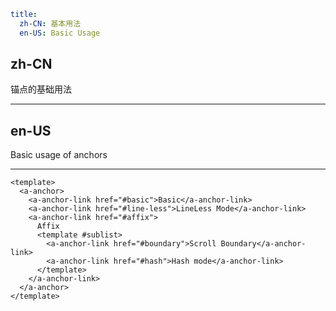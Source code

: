 ```yaml
title:
  zh-CN: 基本用法
  en-US: Basic Usage
```

## zh-CN

锚点的基础用法

---

## en-US

Basic usage of anchors

---

```vue
<template>
  <a-anchor>
    <a-anchor-link href="#basic">Basic</a-anchor-link>
    <a-anchor-link href="#line-less">LineLess Mode</a-anchor-link>
    <a-anchor-link href="#affix">
      Affix
      <template #sublist>
        <a-anchor-link href="#boundary">Scroll Boundary</a-anchor-link>
        <a-anchor-link href="#hash">Hash mode</a-anchor-link>
      </template>
    </a-anchor-link>
  </a-anchor>
</template>
```
